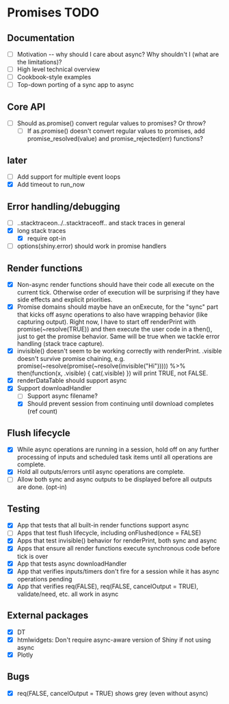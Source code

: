 # Promises TODO

## Documentation

- [ ] Motivation -- why should I care about async? Why shouldn't I (what are the limitations)?
- [ ] High level technical overview
- [ ] Cookbook-style examples
- [ ] Top-down porting of a sync app to async

## Core API
- [ ] Should as.promise() convert regular values to promises? Or throw?
  - [ ] If as.promise() doesn't convert regular values to promises, add promise_resolved(value) and promise_rejected(err) functions?

## later
- [ ] Add support for multiple event loops
- [x] Add timeout to run_now

## Error handling/debugging
- [ ] ..stacktraceon../..stacktraceoff.. and stack traces in general
- [x] long stack traces
  - [x] require opt-in
- [ ] options(shiny.error) should work in promise handlers

## Render functions
- [x] Non-async render functions should have their code all execute on the current tick. Otherwise order of execution will be surprising if they have side effects and explicit priorities.
- [x] Promise domains should maybe have an onExecute, for the "sync" part that kicks off async operations to also have wrapping behavior (like capturing output). Right now, I have to start off renderPrint with promise(~resolve(TRUE)) and then execute the user code in a then(), just to get the promise behavior. Same will be true when we tackle error handling (stack trace capture).
- [x] invisible() doesn't seem to be working correctly with renderPrint. .visible doesn't survive promise chaining, e.g. promise(~resolve(promise(~resolve(invisible("Hi"))))) %>% then(function(x, .visible) { cat(.visible) }) will print TRUE, not FALSE.
- [x] renderDataTable should support async
- [x] Support downloadHandler
  - [ ] Support async filename?
  - [x] Should prevent session from continuing until download completes (ref count)

## Flush lifecycle
- [x] While async operations are running in a session, hold off on any further processing of inputs and scheduled task items until all operations are complete.
- [x] Hold all outputs/errors until async operations are complete.
- [ ] Allow both sync and async outputs to be displayed before all outputs are done. (opt-in)

## Testing
- [x] App that tests that all built-in render functions support async
- [ ] Apps that test flush lifecycle, including onFlushed(once = FALSE)
- [x] Apps that test invisible() behavior for renderPrint, both sync and async
- [x] Apps that ensure all render functions execute synchronous code before tick is over
- [x] App that tests async downloadHandler
- [x] App that verifies inputs/timers don't fire for a session while it has async operations pending
- [x] App that verifies req(FALSE), req(FALSE, cancelOutput = TRUE), validate/need, etc. all work in async

## External packages
- [x] DT
- [x] htmlwidgets: Don't require async-aware version of Shiny if not using async
- [x] Plotly

## Bugs
- [x] req(FALSE, cancelOutput = TRUE) shows grey (even without async)
